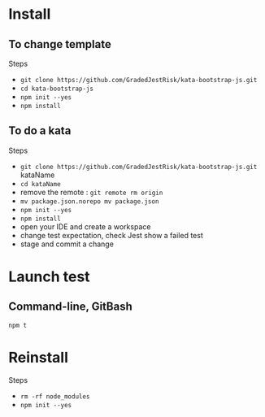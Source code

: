 # Install
## To change template
Steps
* `git clone https://github.com/GradedJestRisk/kata-bootstrap-js.git`
* `cd kata-bootstrap-js`
* `npm init --yes`
* `npm install`

## To do a kata
Steps
* `git clone https://github.com/GradedJestRisk/kata-bootstrap-js.git` kataName
* `cd kataName`
* remove the remote : `git remote rm origin`
*  `mv package.json.norepo mv package.json`
* `npm init --yes`
* `npm install`
* open your IDE and create a workspace
* change test expectation, check Jest show a failed test 
* stage and commit a change

# Launch test
## Command-line, GitBash
`npm t`

# Reinstall
Steps
* `rm -rf node_modules`
* `npm init --yes`
